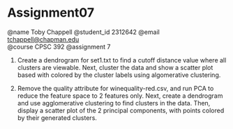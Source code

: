 # Assignment07
@name Toby Chappell
@student_id 2312642
@email tchappell@chapman.edu  
@course CPSC 392
@assignment 7

1) Create a dendrogram for set1.txt to find a cutoff distance value where all clusters are viewable. Next, cluster the data and show a scatter plot based with colored by the cluster labels using algomerative clustering.

2) Remove the quality attribute for winequality-red.csv, and run PCA to reduce the feature space to 2 features only. Next, create a dendrogram and use agglomerative clustering to find clusters in the data. Then, display a scatter plot of the 2 principal components, with points colored by their generated clusters.
